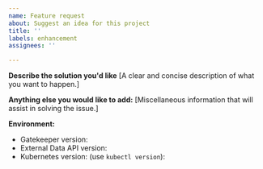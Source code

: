 ```yaml
---
name: Feature request
about: Suggest an idea for this project
title: ''
labels: enhancement
assignees: ''

---
```


**Describe the solution you'd like**
[A clear and concise description of what you want to happen.]


**Anything else you would like to add:**
[Miscellaneous information that will assist in solving the issue.]


**Environment:**

- Gatekeeper version:
- External Data API version:
- Kubernetes version: (use `kubectl version`):
